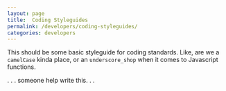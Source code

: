 ```yaml
---
layout: page
title:  Coding Styleguides
permalink: /developers/coding-styleguides/
categories: developers
---
```


This should be some basic styleguide for coding standards. Like, are we a `camelCase` kinda place, or an `underscore_shop` when it comes to Javascript functions.

. . . someone help write this. . .
